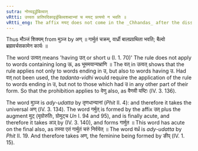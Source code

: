 ```yaml
---
sutra: नोत्त्वद्वर्द्ध्रबिल्वात्
vRtti: उत्त्वतः प्रातिपदिकाद्वर्ड्रबिल्वशब्दाभ्यां च मयट् प्रत्ययो न भवति ॥
vRtti_eng: The affix मयट् does not come in the _Chhandas_ after the dissyllabic words, having a short vowel उ in them, nor after the words \"_vardhra_\" and \"_bilwa_.'
---
```

Thus मौञ्जं शिक्यम् from मुञ्ज by अण् ॥ गार्मुतं चक्रम्, वार्ध्री बालप्रग्रथिता भवति; बैल्वो ब्रह्मवर्चसकामेन कार्यः ॥

The word उत्वत् means 'having उत् or short u (I. 1. 70)' The rule does not apply to words containing long ऊ, as भूममयान्यभ्राणि ॥ The वत् in उत्वत् shows that the rule applies not only to words ending in उ, but also to words having उ. Had वत् not been used, the _tadanta_-_vidhi_ would require the application of the rule to words ending in उ, but not to those which had उ in any other part of their form. So that the prohibition applies to वेणु also, as वैणवी यष्टिः (IV. 3. 136).

The word मुञ्ज is _ady_-_udatta_ by तृणधान्यानां (_Phit_ II. 4): and therefore it takes the universal अण् (IV. 3. 134). The word गर्मुत् is formed by the affix उत् plus the augment मुट् (मृग्रोरुतिः, ग्रोमुट्च _Un_ I. 94 and 95), and is finally acute, and therefore it takes अञ् by (IV. 3. 140), and forms गार्मुत ॥ This word has acute on the final also, as तस्या एतं गार्मुतं चरुं निर्वयेत् ॥ The word वर्ध्र is _ady_-_udatta_ by _Phit_ II. 19. And therefore takes अण्, the feminine being formed by ङीप् (IV. 1. 15).

